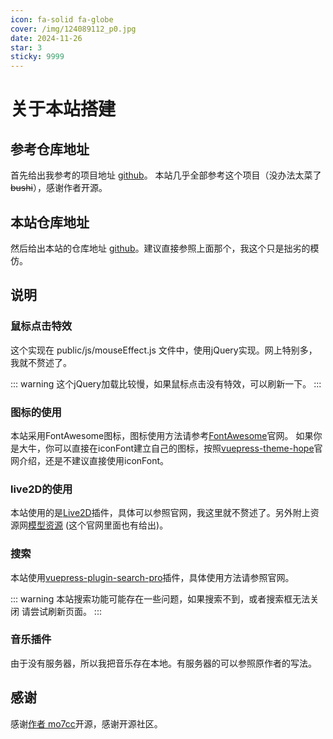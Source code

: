 ```yaml
---
icon: fa-solid fa-globe
cover: /img/124089112_p0.jpg
date: 2024-11-26
star: 3
sticky: 9999
---
```


# 关于本站搭建

## 参考仓库地址

首先给出我参考的项目地址 [github](https://github.com/mo7cc/blog-source.git)。 本站几乎全部参考这个项目（没办法太菜了~~bushi~~），感谢作者开源。

## 本站仓库地址

然后给出本站的仓库地址 [github](https://github.com/18259008878/painlife.git)。建议直接参照上面那个，我这个只是拙劣的模仿。

## 说明

### 鼠标点击特效

这个实现在 public/js/mouseEffect.js 文件中，使用jQuery实现。网上特别多，我就不赘述了。

::: warning
这个jQuery加载比较慢，如果鼠标点击没有特效，可以刷新一下。
:::

### 图标的使用

本站采用FontAwesome图标，图标使用方法请参考[FontAwesome](https://fontawesome.com/)官网。 如果你是大牛，你可以直接在iconFont建立自己的图标，按照[vuepress-theme-hope](https://theme-hope.vuejs.press/zh/guide/interface/icon.html#%E8%AE%BE%E7%BD%AE%E5%9B%BE%E6%A0%87%E8%B5%84%E6%BA%90)官网介绍，还是不建议直接使用iconFont。

### live2D的使用

本站使用的是[Live2D](https://oml2d.com/)插件，具体可以参照官网，我这里就不赘述了。另外附上资源网[模型资源](https://model.oml2d.com/) (这个官网里面也有给出)。

### 搜索

本站使用[vuepress-plugin-search-pro](https://plugin-search-pro.vuejs.press/zh/)插件，具体使用方法请参照官网。

::: warning
本站搜索功能可能存在一些问题，如果搜索不到，或者搜索框无法关闭
请尝试刷新页面。
:::

### 音乐插件

由于没有服务器，所以我把音乐存在本地。有服务器的可以参照原作者的写法。

## 感谢

感谢[作者 mo7cc](https://github.com/mo7cc)开源，感谢开源社区。
